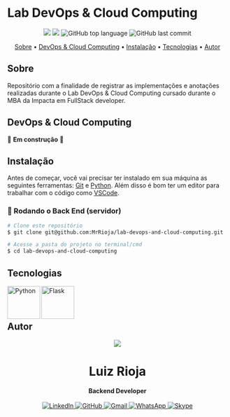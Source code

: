 # Lab DevOps & Cloud Computing

<p align="center">
  <img src="https://img.shields.io/static/v1?label=lab&message=devops/cloud&color=blueviolet&style=for-the-badge"/>
  <img src="https://img.shields.io/github/license/MrRioja/lab-devops-and-cloud-computing?color=blueviolet&logo=License&style=for-the-badge"/>
  <img alt="GitHub top language" src="https://img.shields.io/github/languages/top/MrRioja/lab-devops-and-cloud-computing?color=blueviolet&logo=python&logoColor=white&style=for-the-badge">
  <img alt="GitHub last commit" src="https://img.shields.io/github/last-commit/MrRioja/lab-devops-and-cloud-computing?color=blueviolet&style=for-the-badge">
</p>

<p align="center">
  <a href="#sobre">Sobre</a> •
  <a href="#devops&cloudcomputing">DevOps & Cloud Computing</a> •
  <a href="#instalação">Instalação</a> •
  <a href="#tecnologias">Tecnologias</a> •
  <a href="#autor">Autor</a>  
</p>

## Sobre

Repositório com a finalidade de registrar as implementações e anotações realizadas durante o Lab DevOps & Cloud Computing cursado durante o MBA da Impacta em FullStack developer.

## DevOps & Cloud Computing

🚧 **Em construção** 🚧

## Instalação

Antes de começar, você vai precisar ter instalado em sua máquina as seguintes ferramentas:
[Git](https://git-scm.com) e [Python](https://www.python.org/).
Além disso é bom ter um editor para trabalhar com o código como [VSCode](https://code.visualstudio.com/).

### 🎲 Rodando o Back End (servidor)

```bash
# Clone este repositório
$ git clone git@github.com:MrRioja/lab-devops-and-cloud-computing.git

# Acesse a pasta do projeto no terminal/cmd
$ cd lab-devops-and-cloud-computing
```

## Tecnologias

<img align="left" src="https://logos-world.net/wp-content/uploads/2021/10/Python-Logo.png" alt="Python" height="75" />

<img align="left" src="https://upload.wikimedia.org/wikipedia/commons/thumb/3/3c/Flask_logo.svg/1280px-Flask_logo.svg.png" alt="Flask" height="75"/>

<br><br><br>

## Autor

<div align="center">
<img src="https://images.weserv.nl/?url=avatars.githubusercontent.com/u/55336456?v=4&h=100&w=100&fit=cover&mask=circle&maxage=7d" />
<h1>Luiz Rioja</h1>
<strong>Backend Developer</strong>
<br/>
<br/>

<a href="https://linkedin.com/in/luizrioja" target="_blank">
<img alt="LinkedIn" src="https://img.shields.io/badge/linkedin-%230077B5.svg?style=for-the-badge&logo=linkedin&logoColor=white"/>
</a>

<a href="https://github.com/mrrioja" target="_blank">
<img alt="GitHub" src="https://img.shields.io/badge/github-%23121011.svg?style=for-the-badge&logo=github&logoColor=white"/>
</a>

<a href="mailto:lulyrioja@gmail.com?subject=Fala%20Dev" target="_blank">
<img alt="Gmail" src="https://img.shields.io/badge/Gmail-D14836?style=for-the-badge&logo=gmail&logoColor=white" />
</a>

<a href="https://api.whatsapp.com/send?phone=5511933572652" target="_blank">
<img alt="WhatsApp" src="https://img.shields.io/badge/WhatsApp-25D366?style=for-the-badge&logo=whatsapp&logoColor=white"/>
</a>

<a href="https://join.skype.com/invite/tvBbOq03j5Uu" target="_blank">
<img alt="Skype" src="https://img.shields.io/badge/SKYPE-%2300AFF0.svg?style=for-the-badge&logo=Skype&logoColor=white"/>
</a>

<br/>
<br/>
</div>
